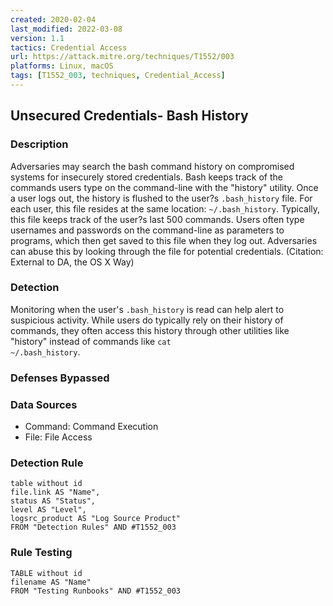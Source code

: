 ```yaml
---
created: 2020-02-04
last_modified: 2022-03-08
version: 1.1
tactics: Credential Access
url: https://attack.mitre.org/techniques/T1552/003
platforms: Linux, macOS
tags: [T1552_003, techniques, Credential_Access]
---
```


## Unsecured Credentials- Bash History

### Description

Adversaries may search the bash command history on compromised systems for insecurely stored credentials. Bash keeps track of the commands users type on the command-line with the "history" utility. Once a user logs out, the history is flushed to the user?s <code>.bash_history</code> file. For each user, this file resides at the same location: <code>~/.bash_history</code>. Typically, this file keeps track of the user?s last 500 commands. Users often type usernames and passwords on the command-line as parameters to programs, which then get saved to this file when they log out. Adversaries can abuse this by looking through the file for potential credentials. (Citation: External to DA, the OS X Way)

### Detection

Monitoring when the user's <code>.bash_history</code> is read can help alert to suspicious activity. While users do typically rely on their history of commands, they often access this history through other utilities like "history" instead of commands like <code>cat ~/.bash_history</code>.

### Defenses Bypassed



### Data Sources

  - Command: Command Execution
  -  File: File Access
### Detection Rule

```dataview
table without id
file.link AS "Name",
status AS "Status",
level AS "Level",
logsrc_product AS "Log Source Product"
FROM "Detection Rules" AND #T1552_003
```

### Rule Testing

```dataview
TABLE without id
filename AS "Name"
FROM "Testing Runbooks" AND #T1552_003
```
